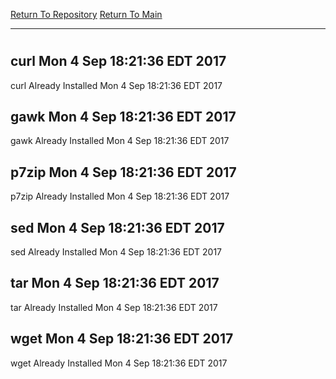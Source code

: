 [Return To Repository](https://github.com/deathbybandaid/piholeparser/)
[Return To Main](https://github.com/deathbybandaid/piholeparser/blob/master/RecentRunLogs/Mainlog.md)
____________________________________
# 
## curl Mon 4 Sep 18:21:36 EDT 2017
curl Already Installed Mon 4 Sep 18:21:36 EDT 2017
## gawk Mon 4 Sep 18:21:36 EDT 2017
gawk Already Installed Mon 4 Sep 18:21:36 EDT 2017
## p7zip Mon 4 Sep 18:21:36 EDT 2017
p7zip Already Installed Mon 4 Sep 18:21:36 EDT 2017
## sed Mon 4 Sep 18:21:36 EDT 2017
sed Already Installed Mon 4 Sep 18:21:36 EDT 2017
## tar Mon 4 Sep 18:21:36 EDT 2017
tar Already Installed Mon 4 Sep 18:21:36 EDT 2017
## wget Mon 4 Sep 18:21:36 EDT 2017
wget Already Installed Mon 4 Sep 18:21:36 EDT 2017
